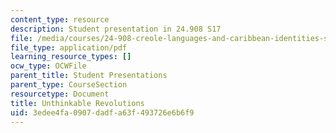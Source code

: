 ```yaml
---
content_type: resource
description: Student presentation in 24.908 S17
file: /media/courses/24-908-creole-languages-and-caribbean-identities-spring-2017/3edee4fa0907dadfa63f493726e6b6f9_MIT24_908s17_UnthinkableRevolutions.pdf
file_type: application/pdf
learning_resource_types: []
ocw_type: OCWFile
parent_title: Student Presentations
parent_type: CourseSection
resourcetype: Document
title: Unthinkable Revolutions
uid: 3edee4fa-0907-dadf-a63f-493726e6b6f9
---
```


